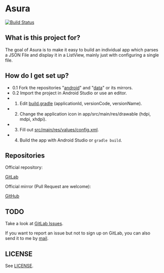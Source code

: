# Asura

[![Build Status](https://ci.gitlab.com/projects/3552/status.png?ref=master)](https://gitlab.com/asura/android/commits/master)

## What is this project for?

The goal of Asura is to make it easy to build an individual app which
parses a JSON File and display it in a ListView, mainly just with
configuring a single file.

## How do I get set up?

- 0.1 Fork the repositories
"[android](https://gitlab.com/asura/android)" and
"[data](https://gitlab.com/asura/data)" or its mirrors.
- 0.2 Import the project in Android Studio or use an editor.
- 1. Edit [build.gradle](build.gradle)
(applicationId, versionCode, versionName).
- 2. Change the application icon in app/src/main/res/drawable
(hdpi, mdpi, xhdpi).
- 3. Fill out
[src/main/res/values/config.xml](src/main/res/values/config.xml).
- 4. Build the app with Android Studio or `gradle build`.

## Repositories

Official repository:

[GitLab](https://gitlab.com/asura/android)

Official mirror (Pull Request are welcome):

[GitHub](https://github.com/asura-app/android)

## TODO

Take a look at
[GitLab Issues](https://gitlab.com/asura/android/issues).

If you want to report an issue but not to sign up on GitLab, you can
also send it to me by [mail](mailto:nicoalt@posteo.org).

## LICENSE

See
[LICENSE](./LICENSE).
